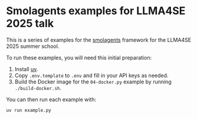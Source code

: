 # Smolagents examples for LLMA4SE 2025 talk

This is a series of examples for the [smolagents](https://huggingface.co/docs/smolagents/index) framework for the LLMA4SE 2025 summer school.

To run these examples, you will need this initial preparation:

1. Install [uv](https://docs.astral.sh/uv/).
2. Copy `.env.template` to `.env` and fill in your API keys as needed.
3. Build the Docker image for the `04-docker.py` example by running `./build-docker.sh`.

You can then run each example with:

```shell
uv run example.py
```
